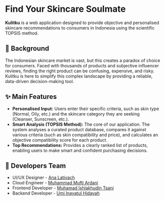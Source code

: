 <h1>Find Your Skincare Soulmate</h1>

**Kulitku** is a web application designed to provide objective and personalised skincare recommendations to consumers in Indonesia using the scientific TOPSIS method.

## 🎯 Background
The Indonesian skincare market is vast, but this creates a paradox of choice for consumers. Faced with thousands of products and subjective influencer reviews, finding the right product can be confusing, expensive, and risky. Kulitku is here to simplify this complex landscape by providing a reliable, data-driven decision-making tool.

## ✨ Main Features
- **Personalised Input:** Users enter their specific criteria, such as skin type (Normal, Oily, etc.) and the skincare category they are seeking (Cleanser, Sunscreen, etc.).
- **Smart Analysis (TOPSIS Method):** The core of our application. The system analyses a curated product database, compares it against various criteria (such as skin compatibility and price), and calculates an objective compatibility score for each product.
- **Top Recommendations:** Provides a clearly ranked list of products, enabling users to make smart and confident purchasing decisions.

## 👥 Developers Team
- UI/UX Designer - <a href="https://github.com/analativach" title="Github Ana Lativach" target="_blank">Ana Lativach</a>
- Cloud Engineer - <a href="https://github.com/muftiardani" title="Github Muhammad Mufti Ardani" target="_blank">Muhammad Mufti Ardani</a>
- Frontend Developer - <a href="https://github.com/iamTsani" title="Github Muhamad Ishlakhudin Tsani" target="_blank">Muhamad Ishlakhudin Tsani</a>
- Backend Developer - <a href="https://github.com/UmiHidayah12" title="GitHub Umi Inayatul Hidayah" target="_blank">Umi Inayatul Hidayah</a>
